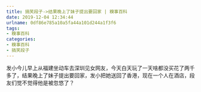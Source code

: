 ```yaml
---
title: 搞笑段子->结果晚上了妹子提出要回家 | 糗事百科
date: 2019-12-04 12:34:44
urlname: 0df86e785a10a5fa44a101d244a1f3f6
tags: 
- 糗事百科
categories:
- 糗事百科
- 搞笑段子
---
```

发小今儿早上从福建坐动车去深圳见女网友，今天白天玩了一天啥都没买花了两千多了，结果晚上了妹子提出要回家，发小把她送回了香港，现在一个人在酒店，段友们觉不觉得他是被忽悠了？


